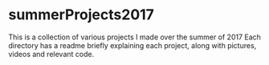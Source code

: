 # summerProjects2017


This is a collection of various projects I made over the summer of 2017
Each directory has a readme briefly explaining each project, along with pictures, videos and relevant code.
